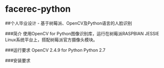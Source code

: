 # facerec-python
##个人毕业设计 - 基于树莓派、OpenCV及Python语言的人脸识别

###简介
  使用OpenCV for Python图像识别库，运行在树莓派RASPBIAN JESSIE Linux系统平台上，搭配树莓派官方摄像头模块。
  
###运行要求
  OpenCV 2.4.9 for Python
  Python 2.7
  
###安装要求
